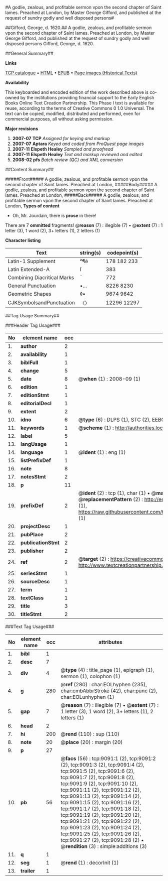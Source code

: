 #A godlie, zealous, and profitable sermon vpon the second chapter of Saint Iames. Preached at London, by Master George Gifford, and published at the request of sundry godly and well disposed persons#

##Gifford, George, d. 1620.##
A godlie, zealous, and profitable sermon vpon the second chapter of Saint Iames. Preached at London, by Master George Gifford, and published at the request of sundry godly and well disposed persons
Gifford, George, d. 1620.

##General Summary##

**Links**

[TCP catalogue](http://www.ota.ox.ac.uk/tcp/)  • 
[HTML](http://tei.it.ox.ac.uk/tcp/Texts-HTML/free/A01/A01727.html)  • 
[EPUB](http://tei.it.ox.ac.uk/tcp/Texts-EPUB/free/A01/A01727.epub) • 
[Page images (Historical Texts)](https://data.historicaltexts.jisc.ac.uk/view?pubId=eebo-99844293e&pageId=eebo-99844293e-9091-1)

**Availability**

This keyboarded and encoded edition of the
	       work described above is co-owned by the institutions
	       providing financial support to the Early English Books
	       Online Text Creation Partnership. This Phase I text is
	       available for reuse, according to the terms of Creative
	       Commons 0 1.0 Universal. The text can be copied,
	       modified, distributed and performed, even for
	       commercial purposes, all without asking permission.

**Major revisions**

1. __2007-07__ __TCP__ *Assigned for keying and markup*
1. __2007-07__ __Aptara__ *Keyed and coded from ProQuest page images*
1. __2007-11__ __Elspeth Healey__ *Sampled and proofread*
1. __2007-11__ __Elspeth Healey__ *Text and markup reviewed and edited*
1. __2008-02__ __pfs__ *Batch review (QC) and XML conversion*

##Content Summary##

#####Front#####
A godlie, zealous, and profitable sermon vpon the second chapter of Saint Iames. Preached at London,
#####Body#####
A godlie, zealous, and profitable sermon vpon the second chapter of Saint Iames. Preached at London,
#####Back#####
A godlie, zealous, and profitable sermon vpon the second chapter of Saint Iames. Preached at London,
**Types of content**

  * Oh, Mr. Jourdain, there is **prose** in there!

There are 7 **ommitted** fragments! 
 @__reason__ (7) : illegible (7)  •  @__extent__ (7) : 1 letter (3), 1 word (2), 3+ letters (1), 2 letters (1)

**Character listing**


|Text|string(s)|codepoint(s)|
|---|---|---|
|Latin-1 Supplement|²¶é|178 182 233|
|Latin Extended-A|ſ|383|
|Combining             Diacritical Marks|̄|772|
|General Punctuation|•…|8226 8230|
|Geometric Shapes|◊▪|9674 9642|
|CJKSymbolsandPunctuation|〈〉|12296 12297|

##Tag Usage Summary##

###Header Tag Usage###

|No|element name|occ|attributes|
|---|---|---|---|
|1.|__author__|2||
|2.|__availability__|1||
|3.|__biblFull__|1||
|4.|__change__|5||
|5.|__date__|8| @__when__ (1) : 2008-09 (1)|
|6.|__edition__|1||
|7.|__editionStmt__|1||
|8.|__editorialDecl__|1||
|9.|__extent__|2||
|10.|__idno__|6| @__type__ (6) : DLPS (1), STC (2), EEBO-CITATION (1), PROQUEST (1), VID (1)|
|11.|__keywords__|1| @__scheme__ (1) : http://authorities.loc.gov/ (1)|
|12.|__label__|5||
|13.|__langUsage__|1||
|14.|__language__|1| @__ident__ (1) : eng (1)|
|15.|__listPrefixDef__|1||
|16.|__note__|8||
|17.|__notesStmt__|2||
|18.|__p__|11||
|19.|__prefixDef__|2| @__ident__ (2) : tcp (1), char (1)  •  @__matchPattern__ (2) : ([0-9\-]+):([0-9IVX]+) (1), (.+) (1)  •  @__replacementPattern__ (2) : http://eebo.chadwyck.com/downloadtiff?vid=$1&page=$2 (1), https://raw.githubusercontent.com/textcreationpartnership/Texts/master/tcpchars.xml#$1 (1)|
|20.|__projectDesc__|1||
|21.|__pubPlace__|2||
|22.|__publicationStmt__|2||
|23.|__publisher__|2||
|24.|__ref__|2| @__target__ (2) : https://creativecommons.org/publicdomain/zero/1.0/ (1), http://www.textcreationpartnership.org/docs/. (1)|
|25.|__seriesStmt__|1||
|26.|__sourceDesc__|1||
|27.|__term__|1||
|28.|__textClass__|1||
|29.|__title__|3||
|30.|__titleStmt__|2||


###Text Tag Usage###

|No|element name|occ|attributes|
|---|---|---|---|
|1.|__bibl__|1||
|2.|__desc__|7||
|3.|__div__|4| @__type__ (4) : title_page (1), epigraph (1), sermon (1), colophon (1)|
|4.|__g__|280| @__ref__ (280) : char:EOLhyphen (235), char:cmbAbbrStroke (42), char:punc (2), char:EOLunhyphen (1)|
|5.|__gap__|7| @__reason__ (7) : illegible (7)  •  @__extent__ (7) : 1 letter (3), 1 word (2), 3+ letters (1), 2 letters (1)|
|6.|__head__|2||
|7.|__hi__|200| @__rend__ (110) : sup (110)|
|8.|__note__|20| @__place__ (20) : margin (20)|
|9.|__p__|27||
|10.|__pb__|56| @__facs__ (56) : tcp:9091:1 (2), tcp:9091:2 (2), tcp:9091:3 (2), tcp:9091:4 (2), tcp:9091:5 (2), tcp:9091:6 (2), tcp:9091:7 (2), tcp:9091:8 (2), tcp:9091:9 (2), tcp:9091:10 (2), tcp:9091:11 (2), tcp:9091:12 (2), tcp:9091:13 (2), tcp:9091:14 (2), tcp:9091:15 (2), tcp:9091:16 (2), tcp:9091:17 (2), tcp:9091:18 (2), tcp:9091:19 (2), tcp:9091:20 (2), tcp:9091:21 (2), tcp:9091:22 (2), tcp:9091:23 (2), tcp:9091:24 (2), tcp:9091:25 (2), tcp:9091:26 (2), tcp:9091:27 (2), tcp:9091:28 (2)  •  @__rendition__ (3) : simple:additions (3)|
|11.|__q__|1||
|12.|__seg__|1| @__rend__ (1) : decorInit (1)|
|13.|__trailer__|1||
